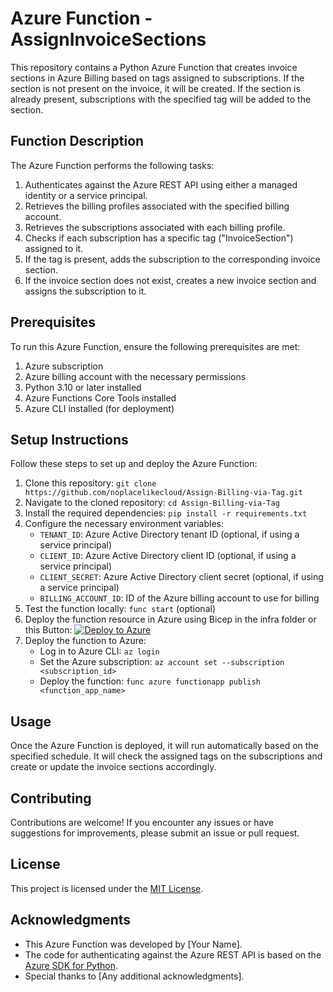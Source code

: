# Azure Function - AssignInvoiceSections

This repository contains a Python Azure Function that creates invoice sections in Azure Billing based on tags assigned to subscriptions. If the section is not present on the invoice, it will be created. If the section is already present, subscriptions with the specified tag will be added to the section.


## Function Description

The Azure Function performs the following tasks:

1. Authenticates against the Azure REST API using either a managed identity or a service principal.
2. Retrieves the billing profiles associated with the specified billing account.
3. Retrieves the subscriptions associated with each billing profile.
4. Checks if each subscription has a specific tag ("InvoiceSection") assigned to it.
5. If the tag is present, adds the subscription to the corresponding invoice section.
6. If the invoice section does not exist, creates a new invoice section and assigns the subscription to it.

## Prerequisites

To run this Azure Function, ensure the following prerequisites are met:

1. Azure subscription
2. Azure billing account with the necessary permissions
3. Python 3.10 or later installed
4. Azure Functions Core Tools installed
5. Azure CLI installed (for deployment)

## Setup Instructions

Follow these steps to set up and deploy the Azure Function:

1. Clone this repository: `git clone https://github.com/noplacelikecloud/Assign-Billing-via-Tag.git`
2. Navigate to the cloned repository: `cd Assign-Billing-via-Tag`
3. Install the required dependencies: `pip install -r requirements.txt`
4. Configure the necessary environment variables:
   - `TENANT_ID`: Azure Active Directory tenant ID (optional, if using a service principal)
   - `CLIENT_ID`: Azure Active Directory client ID (optional, if using a service principal)
   - `CLIENT_SECRET`: Azure Active Directory client secret (optional, if using a service principal)
   - `BILLING_ACCOUNT_ID`: ID of the Azure billing account to use for billing
5. Test the function locally: `func start` (optional)
6. Deploy the function resource in Azure using Bicep in the infra folder or this Button:
[![Deploy to Azure](https://aka.ms/deploytoazurebutton)](https://portal.azure.com/#create/Microsoft.Template/uri/https%3A%2F%2Fraw.githubusercontent.com%2Fnoplacelikecloud%2FAssign-Billing-via-Tag%2Fmaster%2Finfra%2Fmain_DtAButton.json)
8. Deploy the function to Azure:
   - Log in to Azure CLI: `az login`
   - Set the Azure subscription: `az account set --subscription <subscription_id>`
   - Deploy the function: `func azure functionapp publish <function_app_name>`

## Usage

Once the Azure Function is deployed, it will run automatically based on the specified schedule. It will check the assigned tags on the subscriptions and create or update the invoice sections accordingly.

## Contributing

Contributions are welcome! If you encounter any issues or have suggestions for improvements, please submit an issue or pull request.

## License

This project is licensed under the [MIT License](LICENSE).

## Acknowledgments

- This Azure Function was developed by [Your Name].
- The code for authenticating against the Azure REST API is based on the [Azure SDK for Python](https://github.com/Azure/azure-sdk-for-python).
- Special thanks to [Any additional acknowledgments].
